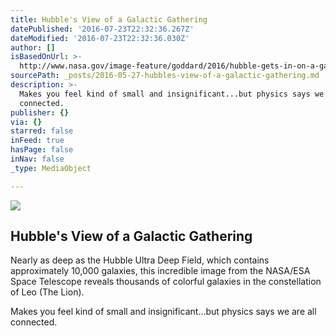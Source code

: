 ```yaml
---
title: Hubble's View of a Galactic Gathering
datePublished: '2016-07-23T22:32:36.267Z'
dateModified: '2016-07-23T22:32:36.030Z'
author: []
isBasedOnUrl: >-
  http://www.nasa.gov/image-feature/goddard/2016/hubble-gets-in-on-a-galactic-gathering/
sourcePath: _posts/2016-05-27-hubbles-view-of-a-galactic-gathering.md
description: >-
  Makes you feel kind of small and insignificant...but physics says we are all
  connected.
publisher: {}
via: {}
starred: false
inFeed: true
hasPage: false
inNav: false
_type: MediaObject

---
```

<article style=""><img src="http://www.nasa.gov/sites/default/files/thumbnails/image/potw1621a.jpg" /><h1>Hubble's View of a Galactic Gathering</h1><p>Nearly as deep as the Hubble Ultra Deep Field, which contains approximately 10,000 galaxies, this incredible image from the NASA/ESA Space Telescope reveals thousands of colorful galaxies in the constellation of Leo (The Lion).</p></article>

Makes you feel kind of small and insignificant...but physics says we are all connected.